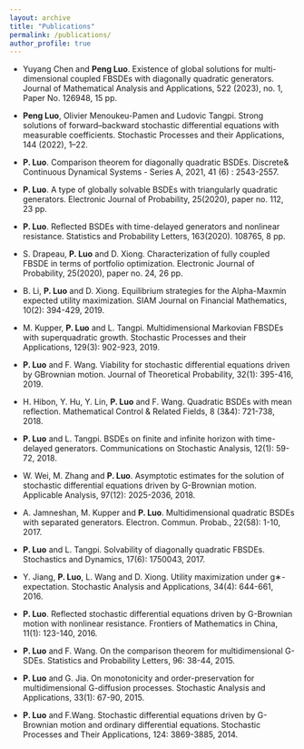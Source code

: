 ```yaml
---
layout: archive
title: "Publications"
permalink: /publications/
author_profile: true
---
```

- Yuyang Chen and **Peng Luo**. Existence of global solutions for multi-dimensional coupled FBSDEs with diagonally quadratic generators. Journal of Mathematical Analysis and Applications, 522 (2023), no. 1, Paper No. 126948, 15 pp.

- **Peng Luo**, Olivier Menoukeu-Pamen and Ludovic Tangpi. Strong solutions of forward–backward stochastic differential equations with measurable coefficients. Stochastic Processes and their Applications, 144 (2022), 1–22.

- **P. Luo**. Comparison theorem for diagonally quadratic BSDEs. Discrete& Continuous
Dynamical Systems - Series A, 2021, 41 (6) : 2543-2557.

- **P. Luo**. A type of globally solvable BSDEs with triangularly quadratic generators.
Electronic Journal of Probability, 25(2020), paper no. 112, 23 pp.

- **P. Luo**. Reflected BSDEs with time-delayed generators and nonlinear resistance.
Statistics and Probability Letters, 163(2020). 108765, 8 pp.

- S. Drapeau, **P. Luo** and D. Xiong. Characterization of fully coupled FBSDE in
terms of portfolio optimization. Electronic Journal of Probability, 25(2020), paper no.
24, 26 pp.

- B. Li, **P. Luo** and D. Xiong. Equilibrium strategies for the Alpha-Maxmin expected
utility maximization. SIAM Journal on Financial Mathematics, 10(2): 394-429, 2019.

- M. Kupper, **P. Luo** and L. Tangpi. Multidimensional Markovian FBSDEs with
superquadratic growth. Stochastic Processes and their Applications, 129(3): 902-923, 2019.

- **P. Luo** and F. Wang. Viability for stochastic differential equations driven by GBrownian
motion. Journal of Theoretical Probability, 32(1): 395-416, 2019.

- H. Hibon, Y. Hu, Y. Lin, **P. Luo** and F. Wang. Quadratic BSDEs with mean
reflection. Mathematical Control & Related Fields, 8 (3&4): 721-738, 2018.

- **P. Luo** and L. Tangpi. BSDEs on finite and infinite horizon with time-delayed
generators. Communications on Stochastic Analysis, 12(1): 59-72, 2018.

- W. Wei, M. Zhang and **P. Luo**. Asymptotic estimates for the solution of stochastic
differential equations driven by G-Brownian motion. Applicable Analysis, 97(12):
2025-2036, 2018.

- A. Jamneshan, M. Kupper and **P. Luo**. Multidimensional quadratic BSDEs with
separated generators. Electron. Commun. Probab., 22(58): 1-10, 2017.

- **P. Luo** and L. Tangpi. Solvability of diagonally quadratic FBSDEs. Stochastics and
Dynamics, 17(6): 1750043, 2017.

- Y. Jiang, **P. Luo**, L. Wang and D. Xiong. Utility maximization under g∗-expectation.
Stochastic Analysis and Applications, 34(4): 644-661, 2016.

- **P. Luo**. Reflected stochastic differential equations driven by G-Brownian motion
with nonlinear resistance. Frontiers of Mathematics in China, 11(1): 123-140, 2016.

- **P. Luo** and F. Wang. On the comparison theorem for multidimensional G-SDEs.
Statistics and Probability Letters, 96: 38-44, 2015.

- **P. Luo** and G. Jia. On monotonicity and order-preservation for multidimensional
G-diffusion processes. Stochastic Analysis and Applications, 33(1): 67-90, 2015.

- **P. Luo** and F.Wang. Stochastic differential equations driven by G-Brownian motion
and ordinary differential equations. Stochastic Processes and Their Applications, 124:
3869-3885, 2014.
